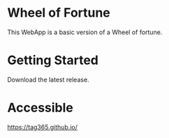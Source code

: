 # Wheel of Fortune

This WebApp is a basic version of a Wheel of fortune.

# Getting Started

Download the latest release.

# Accessible
https://tag365.github.io/
